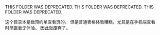 THIS FOLDER WAS DEPRECATED.
THIS FOLDER WAS DEPRECATED.
THIS FOLDER WAS DEPRECATED.

这个目录本是做预约单查看页的。
但是普通表格体验糟糕，尤其是在手机端查看时简直毫无体验。
因此就废弃了。

